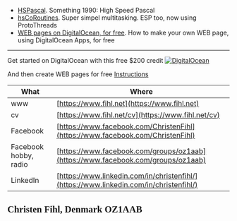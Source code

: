 
- [HSPascal](/HSPascal/). Something 1990: High Speed Pascal
- [hsCoRoutines](/hsCoRoutines/). Super simpel multitasking. ESP too, now using ProtoThreads
- [WEB pages on DigitalOcean, for free](/DigitalOcean/). How to make your own WEB page, using DigitalOcean Apps, for free


---

Get started on DigitalOcean with this free $200 credit [![DigitalOcean](https://web-platforms.sfo2.digitaloceanspaces.com/WWW/Badge%203.svg)](https://m.do.co/c/a01c93af1655) 

And then create WEB pages for free [Instructions](https://www.fihl.net/DigitalOcean/)



|What|Where|
|-----|---------------|
| www | [https://www.fihl.net](https://www.fihl.net)|
| cv |  [https://www.fihl.net/cv](https://www.fihl.net/cv)|
| Facebook |  [https://www.facebook.com/ChristenFihl](https://www.facebook.com/ChristenFihl)|
| Facebook hobby, radio |  [https://www.facebook.com/groups/oz1aab](https://www.facebook.com/groups/oz1aab)|
| LinkedIn |  [https://www.linkedin.com/in/christenfihl/](https://www.linkedin.com/in/christenfihl/)|

## <font face="Monotype Corsiva">Christen Fihl, Denmark  OZ1AAB</font>
